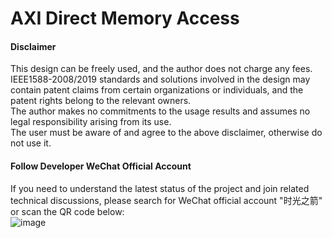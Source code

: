 # AXI Direct Memory Access


#### Disclaimer

This design can be freely used, and the author does not charge any fees.<br>
IEEE1588-2008/2019 standards and solutions involved in the design may contain patent claims from certain organizations or individuals, and the patent rights belong to the relevant owners.<br>
The author makes no commitments to the usage results and assumes no legal responsibility arising from its use.<br>
The user must be aware of and agree to the above disclaimer, otherwise do not use it.<br>

#### Follow Developer WeChat Official Account
If you need to understand the latest status of the project and join related technical discussions, please search for WeChat official account "时光之箭" or scan the QR code below:<br> 
![image](https://open.weixin.qq.com/qr/code?username=Arrow-of-Time-zd "时光之箭")